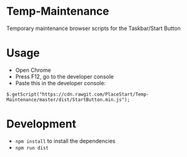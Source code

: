 # Temp-Maintenance

Temporary maintenance browser scripts for the Taskbar/Start Button

# Usage

* Open Chrome
* Press F12, go to the developer console
* Paste this in the developer console:

`$.getScript("https://cdn.rawgit.com/PlaceStart/Temp-Maintenance/master/dist/StartButton.min.js");`

# Development

* `npm install` to install the dependencies
* `npm run dist`

